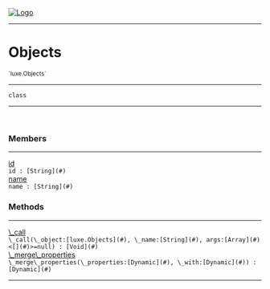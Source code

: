 
[![Logo](../../images/logo.png)](../../api/index.html)

---



<h1>Objects</h1>
<small>`luxe.Objects`</small>



---

`class`

---

&nbsp;
&nbsp;



<h3>Members</h3> <hr/><span class="member apipage">
                <a name="id"><a class="lift" href="#id">id</a></a><div class="clear"></div><code class="signature apipage">id : [String](#)</code><br/></span>
            <span class="small_desc_flat"></span><span class="member apipage">
                <a name="name"><a class="lift" href="#name">name</a></a><div class="clear"></div><code class="signature apipage">name : [String](#)</code><br/></span>
            <span class="small_desc_flat"></span>





<h3>Methods</h3> <hr/><span class="method apipage">
            <a name="_call"><a class="lift" href="#_call">\_call</a></a> <div class="clear"></div><code class="signature apipage">\_call(\_object:[luxe.Objects](#)<span></span>, \_name:[String](#)<span></span>, args:[Array](#)&lt;[](#)&gt;<span>=null</span>) : [Void](#)</code><br/><span class="small_desc_flat"></span>
        </span>
    <span class="method apipage">
            <a name="_merge_properties"><a class="lift" href="#_merge_properties">\_merge\_properties</a></a> <div class="clear"></div><code class="signature apipage">\_merge\_properties(\_properties:[Dynamic](#)<span></span>, \_with:[Dynamic](#)<span></span>) : [Dynamic](#)</code><br/><span class="small_desc_flat"></span>
        </span>
    





---

&nbsp;
&nbsp;
&nbsp;
&nbsp;